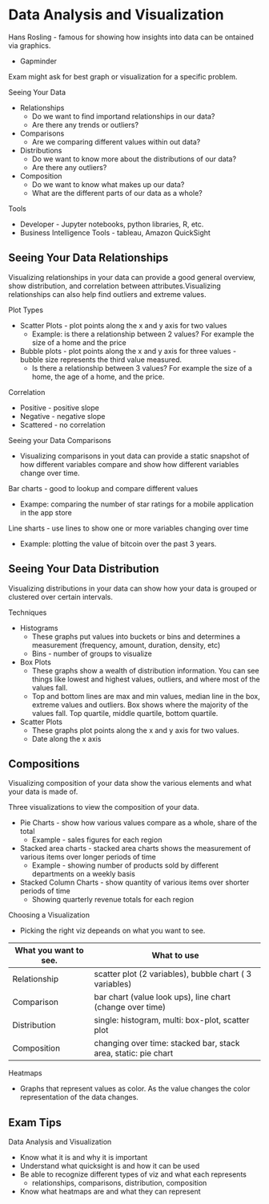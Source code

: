 # Data Analysis and Visualization

Hans Rosling - famous for showing how insights into data can be ontained via graphics.

* Gapminder

Exam might ask for best graph or visualization for a specific problem.

Seeing Your Data

* Relationships
    * Do we want to find importand relationships in our data?
    * Are there any trends or outliers?
* Comparisons
    * Are we comparing different values within out data?
* Distributions
    * Do we want to know more about the distributions of our data?
    * Are there any outliers?
* Composition
    * Do we want to know what makes up our data?
    * What are the different parts of our data as a whole?

Tools

* Developer - Jupyter notebooks, python libraries, R, etc.
* Business Intelligence Tools - tableau, Amazon QuickSight

## Seeing Your Data Relationships

Visualizing relationships in your data can provide a good general overview, show distribution, and correlation between attributes.Visualizing relationships can also help find outliers and extreme values.

Plot Types

* Scatter Plots - plot points along the x and y axis for two values
    * Example: is there a relationship between 2 values? For example the size of a home and the price
* Bubble plots - plot points along the x and y axis for three values - bubble size represents the third value measured.
    * Is there a relationship between 3 values? For example the size of a home, the age of a home, and the price.

Correlation

* Positive - positive slope
* Negative - negative slope
* Scattered - no correlation

Seeing your Data Comparisons

* Visualizing comparisons in yout data can provide a static snapshot of how different variables compare and show how different variables change over time.

Bar charts - good to lookup and compare different values

* Exampe: comparing the number of star ratings for a mobile application in the app store

Line sharts - use lines to show one or more variables changing over time

* Example: plotting the value of bitcoin over the past 3 years.

## Seeing Your Data Distribution

Visualizing distributions in your data can show how your data is grouped or clustered over certain intervals.

Techniques

* Histograms
    * These graphs put values into buckets or bins and determines a measurement (frequency, amount, duration, density, etc)
    * Bins - number of groups to visualize
* Box Plots
    * These graphs show a wealth of distribution information. You can see things like lowest and highest values, outliers, and where most of the values fall.
    * Top and bottom lines are max and min values, median line in the box, extreme values and outliers. Box shows where the majority of the values fall. Top quartile, middle quartile, bottom quartile.
* Scatter Plots
    * These graphs plot points along the x and y axis for two values.
    * Date along the x axis

## Compositions

Visualizing composition of your data show the various elements and what your data is made of.

Three visualizations to view the composition of your data.

* Pie Charts - show how various values compare as a whole, share of the total
    * Example - sales figures for each region
* Stacked area charts - stacked area charts shows the measurement of various items over longer periods of time
    * Example - showing number of products sold by different departments on a weekly basis
* Stacked Column Charts - show quantity of various items over shorter periods of time
    * Showing quarterly revenue totals for each region

Choosing a Visualization

* Picking the right viz depeands on what you want to see.

| What you want to see. | What to use |
| -- | -- |
| Relationship | scatter plot (2 variables), bubble chart ( 3 variables) |
| Comparison | bar chart (value look ups), line chart (change over time) |
| Distribution | single: histogram, multi: box-plot, scatter plot |
| Composition | changing over time: stacked bar, stack area, static: pie chart |

Heatmaps

* Graphs that represent values as color. As the value changes the color representation of the data changes.

## Exam Tips

Data Analysis and Visualization

* Know what it is and why it is important
* Understand what quicksight is and how it can be used
* Be able to recognize different types of viz and what each represents
    * relationships, comparisons, distribution, composition
* Know what heatmaps are and what they can represent